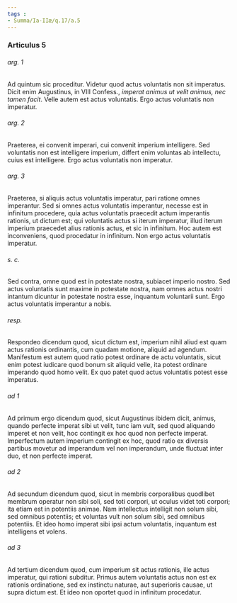```yaml
---
tags : 
- Summa/Ia-IIæ/q.17/a.5
---
```


### Articulus 5

###### arg. 1
Ad quintum sic proceditur. Videtur quod actus voluntatis non sit imperatus. Dicit enim Augustinus, in VIII Confess., *imperat animus ut velit animus, nec tamen facit*. Velle autem est actus voluntatis. Ergo actus voluntatis non imperatur.

###### arg. 2
Praeterea, ei convenit imperari, cui convenit imperium intelligere. Sed voluntatis non est intelligere imperium, differt enim voluntas ab intellectu, cuius est intelligere. Ergo actus voluntatis non imperatur.

###### arg. 3
Praeterea, si aliquis actus voluntatis imperatur, pari ratione omnes imperantur. Sed si omnes actus voluntatis imperantur, necesse est in infinitum procedere, quia actus voluntatis praecedit actum imperantis rationis, ut dictum est; qui voluntatis actus si iterum imperatur, illud iterum imperium praecedet alius rationis actus, et sic in infinitum. Hoc autem est inconveniens, quod procedatur in infinitum. Non ergo actus voluntatis imperatur.

###### s. c.
Sed contra, omne quod est in potestate nostra, subiacet imperio nostro. Sed actus voluntatis sunt maxime in potestate nostra, nam omnes actus nostri intantum dicuntur in potestate nostra esse, inquantum voluntarii sunt. Ergo actus voluntatis imperantur a nobis.

###### resp.
Respondeo dicendum quod, sicut dictum est, imperium nihil aliud est quam actus rationis ordinantis, cum quadam motione, aliquid ad agendum. Manifestum est autem quod ratio potest ordinare de actu voluntatis, sicut enim potest iudicare quod bonum sit aliquid velle, ita potest ordinare imperando quod homo velit. Ex quo patet quod actus voluntatis potest esse imperatus.

###### ad 1
Ad primum ergo dicendum quod, sicut Augustinus ibidem dicit, animus, quando perfecte imperat sibi ut velit, tunc iam vult, sed quod aliquando imperet et non velit, hoc contingit ex hoc quod non perfecte imperat. Imperfectum autem imperium contingit ex hoc, quod ratio ex diversis partibus movetur ad imperandum vel non imperandum, unde fluctuat inter duo, et non perfecte imperat.

###### ad 2
Ad secundum dicendum quod, sicut in membris corporalibus quodlibet membrum operatur non sibi soli, sed toti corpori, ut oculus videt toti corpori; ita etiam est in potentiis animae. Nam intellectus intelligit non solum sibi, sed omnibus potentiis; et voluntas vult non solum sibi, sed omnibus potentiis. Et ideo homo imperat sibi ipsi actum voluntatis, inquantum est intelligens et volens.

###### ad 3
Ad tertium dicendum quod, cum imperium sit actus rationis, ille actus imperatur, qui rationi subditur. Primus autem voluntatis actus non est ex rationis ordinatione, sed ex instinctu naturae, aut superioris causae, ut supra dictum est. Et ideo non oportet quod in infinitum procedatur.

